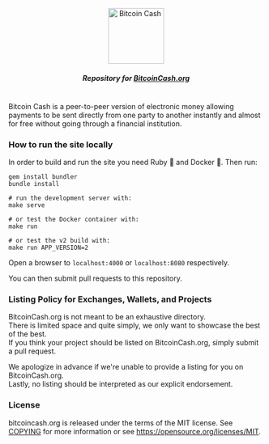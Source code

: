 <p align="center">
  <a href="https://bitcoincash.org">
    <img src="https://www.bitcoincash.org/media-kit/3-bitcoin-cash-logo-ot-small.png" height="110" alt="Bitcoin Cash">
  </a>
</p>

<h5 align="center">
  Repository for <a href="https://bitcoincash.org">BitcoinCash.org</a>
</h5>

#

Bitcoin Cash is a peer-to-peer version of electronic money allowing payments to be sent directly from one party to another instantly and almost for free without going through a financial institution.

### How to run the site locally

In order to build and run the site you need Ruby 💎 and Docker 🐳. Then run:

```shell
gem install bundler
bundle install

# run the development server with:
make serve

# or test the Docker container with:
make run

# or test the v2 build with:
make run APP_VERSION=2
```

Open a browser to `localhost:4000` or `localhost:8080` respectively.

You can then submit pull requests to this repository.

### Listing Policy for Exchanges, Wallets, and Projects

BitcoinCash.org is not meant to be an exhaustive directory.  
There is limited space and quite simply, we only want to showcase the best of the best.  
If you think your project should be listed on BitcoinCash.org, simply submit a pull request.

We apologize in advance if we're unable to provide a listing for you on BitcoinCash.org.  
Lastly, no listing should be interpreted as our explicit endorsement.

### License

bitcoincash.org is released under the terms of the MIT license. See [COPYING](COPYING) for more
information or see https://opensource.org/licenses/MIT.
